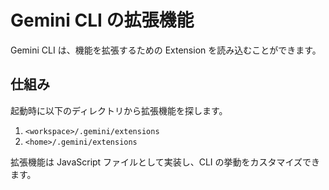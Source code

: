 # Gemini CLI の拡張機能

Gemini CLI は、機能を拡張するための Extension を読み込むことができます。

## 仕組み

起動時に以下のディレクトリから拡張機能を探します。

1. `<workspace>/.gemini/extensions`
2. `<home>/.gemini/extensions`

拡張機能は JavaScript ファイルとして実装し、CLI の挙動をカスタマイズできます。
